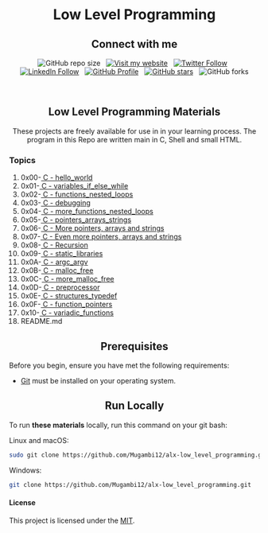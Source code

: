 <h1 align="center">Low Level Programming</h1>
<h2 align="center">Connect with me</h2>

<div align="center">

  ![GitHub repo size](https://img.shields.io/github/repo-size/Mugambi12/alx-low_level_programming) &nbsp;
  [![Visit my website](https://img.shields.io/badge/Visit%20my%20website-Here-lightblue)](https://silasmugambi.pages.dev) &nbsp;
  [![Twitter Follow](https://img.shields.io/twitter/follow/Twitter?style=social)](https://twitter.com/intent/follow?screen_name=mugambimungiria) &nbsp;
  [![LinkedIn Follow](https://img.shields.io/badge/LinkedIn-Follow-blue)](https://www.linkedin.com/in/silasmugambi/) &nbsp;
  [![GitHub Profile](https://img.shields.io/github/followers/Mugambi12?style=social)](https://github.com/Mugambi12) &nbsp;
  [![GitHub stars](https://img.shields.io/github/stars/Mugambi12/alx-low_level_programming?style=social)](https://github.com/Mugambi12/alx-low_level_programming) &nbsp;
  ![GitHub forks](https://img.shields.io/github/forks/Mugambi12/alx-low_level_programming?style=social)

<br/>

  <h2 align="center">Low Level Programming Materials</h2>

  <p text-align="justify">These projects are freely available for use in in your learning process. The program in this Repo are written main in C, Shell and small HTML.</p>
  
  
<h3 align="left">Topics</h3>
    
 <ol align="left">
  <li>0x00-<a href="https://github.com/Mugambi12/alx-low_level_programming/tree/master/0x00-hello_world"> C - hello_world</a></li>
    <li>0x01-<a href="https://github.com/Mugambi12/alx-low_level_programming/tree/master/0x01-variables_if_else_while"> C - variables_if_else_while</a></li>
    <li>0x02-<a href="https://github.com/Mugambi12/alx-low_level_programming/tree/master/0x02-functions_nested_loops"> C - functions_nested_loops</a></li>
    <li>0x03-<a href="https://github.com/Mugambi12/alx-low_level_programming/tree/master/0x03-debugging"> C - debugging</a></li>
    <li>0x04-<a href="https://github.com/Mugambi12/alx-low_level_programming/tree/master/0x04-more_functions_nested_loops"> C - more_functions_nested_loops</a></li>
    <li>0x05-<a href="https://github.com/Mugambi12/alx-low_level_programming/tree/master/0x05-pointers_arrays_strings"> C - pointers_arrays_strings</a></li>
    <li>0x06-<a href="https://github.com/Mugambi12/alx-low_level_programming/tree/master/0x06-pointers_arrays_strings"> C - More pointers, arrays and strings</a></li>
    <li>0x07-<a href="https://github.com/Mugambi12/alx-low_level_programming/tree/master/0x07-pointers_arrays_strings"> C - Even more pointers, arrays and strings</a>
    <li>0x08-<a href="https://github.com/Mugambi12/alx-low_level_programming/tree/master/0x08-recursion"> C - Recursion</a></li>
    <li>0x09-<a href="https://github.com/Mugambi12/alx-low_level_programming/tree/master/0x09-static_libraries"> C - static_libraries</a></li>
    <li>0x0A-<a href="https://github.com/Mugambi12/alx-low_level_programming/tree/master/0x0A-argc_argv"> C - argc_argv</a></li>
    <li>0x0B-<a href="https://github.com/Mugambi12/alx-low_level_programming/tree/master/0x0B-malloc_free"> C - malloc_free</a></li>
    <li>0x0C-<a href="https://github.com/Mugambi12/alx-low_level_programming/tree/master/0x0C-more_malloc_free"> C - more_malloc_free</a>
    <li>0x0D-<a href="https://github.com/Mugambi12/alx-low_level_programming/tree/master/0x0D-preprocessor"> C - preprocessor</a></li>
    <li>0x0E-<a href="https://github.com/Mugambi12/alx-low_level_programming/tree/master/0x0E-structures_typedef"> C - structures_typedef</a></li>
    <li>0x0F-<a href="https://github.com/Mugambi12/alx-low_level_programming/tree/master/0x0F-function_pointers"> C - function_pointers</a>
    <li>0x10-<a href="https://github.com/Mugambi12/alx-low_level_programming/tree/master/0x10-variadic_functions"> C - variadic_functions</a></li>
    <li>README.md<a href="https://github.com/Mugambi12/alx-low_level_programming/blob/master/README.md"></a></li>
</ol>
  
</div>


<h2 align="center">Prerequisites</h2>

Before you begin, ensure you have met the following requirements:

* [Git](https://git-scm.com/downloads "Download Git") must be installed on your operating system.




<h2 align="center">Run Locally</h2>

To run **these materials** locally, run this command on your git bash:

Linux and macOS:

```bash
sudo git clone https://github.com/Mugambi12/alx-low_level_programming.git
```

Windows:

```bash
git clone https://github.com/Mugambi12/alx-low_level_programming.git
```


#### License

  <p>This project is licensed under the <a href="https://choosealicense.com/licenses/mit/">MIT</a>.</p>
